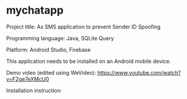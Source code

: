 # mychatapp

Project title: As SMS application to prevent Sender ID Spoofing

Programming language: Java, SQLite Query

Platform: Android Studio, Firebase

This application needs to be installed on an Android mobile device.

Demo video (edited using WeVideo): https://www.youtube.com/watch?v=F2ge7eXMcU0

Installation instruction: 
